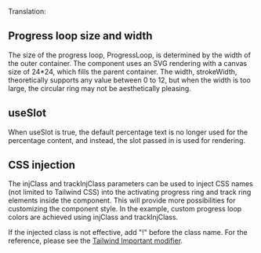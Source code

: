 Translation:

## Progress loop size and width

The size of the progress loop, ProgressLoop, is determined by the width of the outer container. The component uses an SVG rendering with a canvas size of 24\*24, which fills the parent container. The width, strokeWidth, theoretically supports any value between 0 to 12, but when the width is too large, the circular ring may not be aesthetically pleasing.

## useSlot

When useSlot is true, the default percentage text is no longer used for the percentage content, and instead, the slot passed in is used for rendering.

## CSS injection

The injClass and trackInjClass parameters can be used to inject CSS names (not limited to Tailwind CSS) into the activating progress ring and track ring elements inside the component. This will provide more possibilities for customizing the component style. In the example, custom progress loop colors are achieved using injClass and trackInjClass.

If the injected class is not effective, add "!" before the class name. For the reference, please see the [Tailwind Important modifier](https://tailwindcss.com/docs/configuration#important-modifier).
